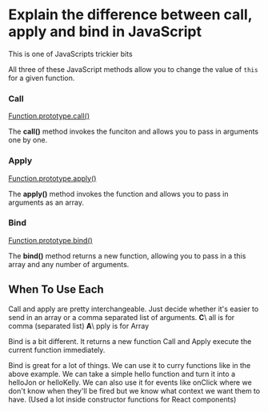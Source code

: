 # Explain the difference between call, apply and bind in JavaScript

This is one of JavaScripts trickier bits

All three of these JavaScript methods allow you to change the value of ```this``` for a given function.

### Call

[Function.prototype.call()](https://developer.mozilla.org/en-US/docs/Web/JavaScript/Reference/Global_Objects/Function/call)

The __call()__ method invokes the funciton and allows you to pass in arguments one by one.

### Apply

[Function.prototype.apply()](https://developer.mozilla.org/en-US/docs/Web/JavaScript/Reference/Global_Objects/Function/apply)

The __apply()__ method invokes the function and allows you to pass in arguments as an array.

### Bind

[Function.prototype.bind()](https://developer.mozilla.org/en-US/docs/Web/JavaScript/Reference/Global_Objects/Function/bind)

The __bind()__ method returns a new function, allowing you to pass in a this array and any number of arguments.


## When To Use Each
Call and apply are pretty interchangeable. Just decide whether it's easier to send in an array or a comma separated list of arguments.
  **C**\ all is for comma (separated list)
  **A**\ pply is for Array

Bind is a bit different. It returns a new function Call and Apply execute the current function immediately.

Bind is great for a lot of things. We can use it to curry functions like in the above example. We can take a simple hello function and turn it into a helloJon or helloKelly. We can also use it for events like onClick where we don't know when they'll be fired but we know what context we want them to have. (Used a lot inside constructor functions for React components)
